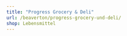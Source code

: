 ```yaml
---
title: "Progress Grocery & Deli"
url: /beaverton/progress-grocery-und-deli/
shop: Lebensmittel
---
```

